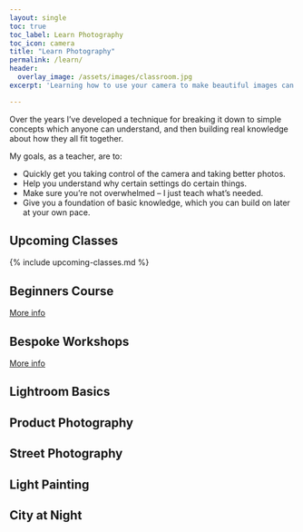 ```yaml
---
layout: single
toc: true
toc_label: Learn Photography
toc_icon: camera
title: "Learn Photography"
permalink: /learn/
header:
  overlay_image: /assets/images/classroom.jpg
excerpt: 'Learning how to use your camera to make beautiful images can seem daunting. So many buttons and so much confusing jargon. Where to start?'

---
```


Over the years I’ve developed a technique for breaking it down to simple concepts which anyone can understand, and then building real knowledge about how they all fit together.

My goals, as a teacher, are to:

* Quickly get you taking control of the camera and taking better photos.
* Help you understand why certain settings do certain things.
* Make sure you’re not overwhelmed – I just teach what’s needed.
* Give you a foundation of basic knowledge, which you can build on later at your own pace.

## Upcoming Classes

{% include upcoming-classes.md %}

## Beginners Course

<a href="/beginners-photography" class="btn btn--primary">More info</a>

## Bespoke Workshops

<a href="/photography-workshops/" class="btn btn--primary">More info</a>

## Lightroom Basics



## Product Photography



## Street Photography



## Light Painting



## City at Night



